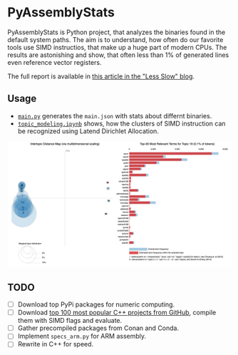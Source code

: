 # PyAssemblyStats

PyAssemblyStats is Python project, that analyzes the binaries found in the default system paths.
The aim is to understand, how often do our favorite tools use SIMD instructios, that make up a huge part of modern CPUs.
The results are astonishing and show, that often less than 1% of generated lines even reference vector registers.

The full report is available in [this article in the "Less Slow" blog](https://ashvardanian.com/posts/simd-popularity/).

## Usage

- [`main.py`](main.py) generates the `main.json` with stats about differnt binaries.
- [`topic_modeling.ipynb`](topic_modeling.ipynb) shows, how the clusters of SIMD instruction can be recognized using Latend Dirichlet Allocation.

![Clusters](/assets/topic_modeling.png)

## TODO

- [ ] Download top PyPi packages for numeric computing.
- [ ] Download [top 100 most popular C++ projects from GitHub](https://github.com/search?l=&o=desc&q=stars%3A%3E1000+language%3AC%2B%2B&s=stars&type=Repositories), compile them with SIMD flags and evaluate.
- [ ] Gather precompiled packages from Conan and Conda.
- [ ] Implement `specs_arm.py` for ARM assembly.
- [ ] Rewrite in C++ for speed.
